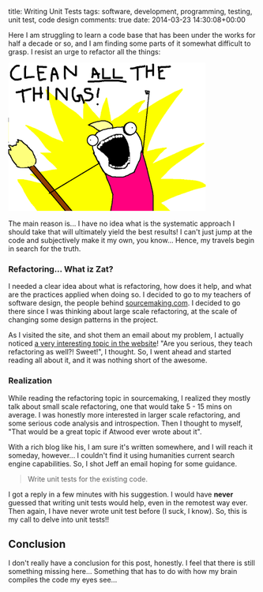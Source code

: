 title: Writing Unit Tests
tags: software, development, programming, testing, unit test, code design
comments: true
date: 2014-03-23 14:30:08+00:00

Here I am struggling to learn a code base that has been under the works for half a decade or so, and I am finding some parts of it somewhat difficult to grasp. I resist an urge to refactor all the things:

![image](/images/clean-all-the-things.png)

The main reason is... I have no idea what is the systematic approach I should take that will ultimately yield the best results! I can't just jump at the code and subjectively make it my own, you know... Hence, my travels begin in search for the truth.

### Refactoring... What iz Zat?

I needed a clear idea about what is refactoring, how does it help, and what are the practices applied when doing so. I decided to go to my teachers of software design, the people behind [sourcemaking.com](http://sourcemaking.com). I decided to go there since I was thinking about large scale refactoring, at the scale of changing some design patterns in the project.

As I visited the site, and shot them an email about my problem, I actually noticed [a very interesting topic in the website](http://sourcemaking.com/refactoring)! "Are you serious, they teach refactoring as well?! Sweet!", I thought. So, I went ahead and started reading all about it, and it was nothing short of the awesome.

### Realization

While reading the refactoring topic in sourcemaking, I realized they mostly talk about small scale refactoring, one that would take 5 - 15 mins on average. I was honestly more interested in larger scale refactoring, and some serious code analysis and introspection. Then I thought to myself, "That would be a great topic if Atwood ever wrote about it".

With a rich blog like his, I am sure it's written somewhere, and I will reach it someday, however... I couldn't find it using humanities current search engine capabilities. So, I shot Jeff an email hoping for some guidance.

> Write unit tests for the existing code.

I got a reply in a few minutes with his suggestion. I would have __never__ guessed that writing unit tests would help, even in the remotest way ever. Then again, I have never wrote unit test before (I suck, I know). So, this is my call to delve into unit tests!!

## Conclusion

I don't really have a conclusion for this post, honestly. I feel that there is still something missing here... Something that has to do with how my brain compiles the code my eyes see...
